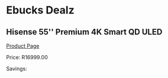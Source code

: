 
# Ebucks Dealz
## Hisense 55'' Premium 4K Smart QD ULED
[Product Page](https://www.ebucks.com/web/shop/productSelected.do?prodId=1045537365&catId=363628262)

Price: R16999.00

Savings: 


	